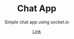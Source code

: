 <h1 align='center'>Chat App</h1>
<p align='center'>Simple chat app using socket.io</p>
<p align='center'>
  <a href='https://chat2112jl.herokuapp.com/'>Link</a>
</p>

